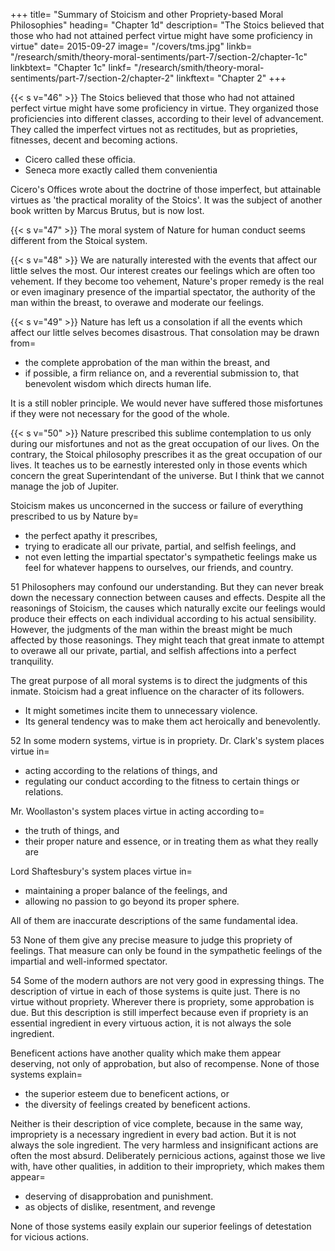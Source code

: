 +++
title=  "Summary of Stoicism and other Propriety-based Moral Philosophies"
heading=  "Chapter 1d"
description=  "The Stoics believed that those who had not attained perfect virtue might have some proficiency in virtue"
date=  2015-09-27
image=  "/covers/tms.jpg"
linkb=  "/research/smith/theory-moral-sentiments/part-7/section-2/chapter-1c"
linkbtext=  "Chapter 1c"
linkf=  "/research/smith/theory-moral-sentiments/part-7/section-2/chapter-2"
linkftext=  "Chapter 2"
+++

{{< s v="46" >}} The Stoics believed that those who had not attained perfect virtue might have some proficiency in virtue. They organized those proficiencies into different classes, according to their level of advancement. They called the imperfect virtues not as rectitudes, but as proprieties, fitnesses, decent and becoming actions.
- Cicero called these officia. 
- Seneca more exactly called them convenientia

Cicero's Offices wrote about the doctrine of those imperfect, but attainable virtues as 'the practical morality of the Stoics'. It was the subject of another book written by Marcus Brutus, but is now lost.
 
 
{{< s v="47" >}} The moral system of Nature for human conduct seems different from the Stoical system.
 
{{< s v="48" >}} We are naturally interested with the events that affect our little selves the most. Our interest creates our feelings which are often too vehement.
If they become too vehement, Nature's proper remedy is the real or even imaginary presence of the impartial spectator, the authority of the man within the breast, to overawe and moderate our feelings.
 
{{< s v="49" >}} Nature has left us a consolation if all the events which affect our little selves becomes disastrous. That consolation may be drawn from= 
- the complete approbation of the man within the breast, and
- if possible, a firm reliance on, and a reverential submission to, that benevolent wisdom which directs human life.

It is a still nobler principle. We would never have suffered those misfortunes if they were not necessary for the good of the whole.
 

{{< s v="50" >}} Nature prescribed this sublime contemplation to us only during our misfortunes and not as the great occupation of our lives. On the contrary, the Stoical philosophy prescribes it as the great occupation of our lives. It teaches us to be earnestly interested only in those events which concern the great Superintendant of the universe. But I think that we cannot manage the job of Jupiter.

Stoicism makes us unconcerned in the success or failure of everything prescribed to us by Nature by= 
- the perfect apathy it prescribes,
- trying to eradicate all our private, partial, and selfish feelings, and
- not even letting the impartial spectator's sympathetic feelings make us feel for whatever happens to ourselves, our friends, and country.


51 Philosophers may confound our understanding. But they can never break down the necessary connection between causes and effects. Despite all the reasonings of Stoicism, the causes which naturally excite our feelings would produce their effects on each individual according to his actual sensibility.
However, the judgments of the man within the breast might be much affected by those reasonings.
They might teach that great inmate to attempt to overawe all our private, partial, and selfish affections into a perfect tranquility.

The great purpose of all moral systems is to direct the judgments of this inmate. Stoicism had a great influence on the character of its followers.
- It might sometimes incite them to unnecessary violence.
- Its general tendency was to make them act heroically and benevolently.
 
<!-- Other moral systems which put virtue as propriety -->

52 In some modern systems, virtue is in propriety. Dr. Clark's system places virtue in= 
- acting according to the relations of things, and
- regulating our conduct according to the fitness to certain things or relations.

Mr. Woollaston's system places virtue in acting according to= 
- the truth of things, and
- their proper nature and essence, or in treating them as what they really are

Lord Shaftesbury's system places virtue in= 
- maintaining a proper balance of the feelings, and
- allowing no passion to go beyond its proper sphere.

All of them are inaccurate descriptions of the same fundamental idea.

 
53 None of them give any precise measure to judge this propriety of feelings. That measure can only be found in the sympathetic feelings of the impartial and well-informed spectator.
 

54 Some of the modern authors are not very good in expressing things. The description of virtue in each of those systems is quite just.
There is no virtue without propriety. Wherever there is propriety, some approbation is due. But this description is still imperfect because even if propriety is an essential ingredient in every virtuous action, it is not always the sole ingredient.

Beneficent actions have another quality which make them appear deserving, not only of approbation, but also of recompense. None of those systems explain= 
- the superior esteem due to beneficent actions, or
- the diversity of feelings created by beneficent actions.

Neither is their description of vice complete, because in the same way, impropriety is a necessary ingredient in every bad action. But it is not always the sole ingredient. The very harmless and insignificant actions are often the most absurd. Deliberately pernicious actions, against those we live with, have other qualities, in addition to their impropriety, which makes them appear= 
- deserving of disapprobation and punishment.
- as objects of dislike, resentment, and revenge

None of those systems easily explain our superior feelings of detestation for vicious actions.
